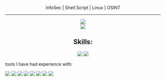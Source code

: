 <html lang="en">
  <head>
  <meta charset="UTF-8">
  <meta name="viewport" content="width=device-width, initial-scale=1.0">
</head>

<p align="center">InfoSec | Shell Script | Linux | OSINT</p>
<hr>
  
<div align="center">
<img src="https://github-readme-stats.vercel.app/api/top-langs/?username=ghostkill73&layout=compact&theme=dark">
</div>
  
<div align="center">
<img src="https://github-readme-stats.vercel.app/api?username=ghostkill73&show_icons=true&theme=dark">
</div>

  <div align="center">
  <h2>Skills:</h2>
    <a href="https://www.gnu.org/software/bash/" target="_blank"><img src="https://img.shields.io/badge/GNU%20Bash-4EAA25?style=for-the-badge&logo=GNU%20Bash&logoColor=white"></a>
    <a href="https://www.debian.org/" target="_blank"><img src="https://img.shields.io/badge/Debian-A81D33?style=for-the-badge&logo=debian&logoColor=white"></a>
  </div>
  
  <p>tools I have had experience with:</p>
  <a href="https://shellhaters.org/" target="_blank"><img src="https://flat.badgen.net/badge/icon/POSIX Shell/null?label="></a>
  <a href="https://dev.w3.org/html5/spec-LC/" target="_blank"><img src="https://flat.badgen.net/badge/icon/HTML5/blue?label"></a>
  <a href="https://developer.mozilla.org/en-US/docs/Web/CSS" target="_blank"><img src="https://flat.badgen.net/badge/icon/CSS3/yellow?label"></a>
  <a href="https://www.latex-project.org/" target="_blank"><img src="https://flat.badgen.net/badge/icon/LaTeX/null?label"></a>
  <a href="https://en.wikipedia.org/wiki/Mathematics"><img src="https://flat.badgen.net/badge/icon/Math/red?label"></a>
  <a href="https://learn.microsoft.com/en-us/powershell/"><img src="https://flat.badgen.net/badge/icon/Powershell/cyan?label"></a>
  <a href="https://learn.microsoft.com/en-us/windows-server/administration/windows-commands/windows-commands"><img src="https://flat.badgen.net/badge/icon/batch script/null?label"></a>
  <a href="https://git-scm.com/"><img src="https://flat.badgen.net/badge/icon/git/orange?label"></a>
</html>
